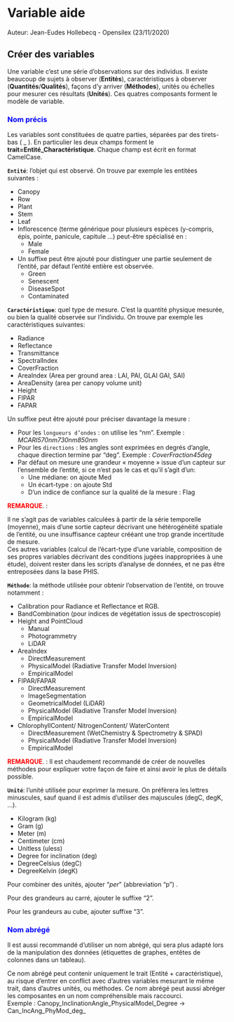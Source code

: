 # Variable aide

Auteur: Jean-Eudes Hollebecq - Opensilex (23/11/2020)

## Créer des variables

Une variable c’est une série d’observations sur des individus.
Il existe beaucoup de sujets à observer (**Entités**), caractéristiques à observer (**Quantités**/**Qualités**),
 façons d’y arriver (**Méthodes**), unités ou échelles pour mesurer ces résultats (**Unités**). 
 Ces quatres composants forment le modèle de variable.
 
### <span style="color:blue">**Nom précis**</span>

Les variables sont constituées de quatre parties, séparées par des tirets-bas ( _ ). 
En particulier les deux champs forment le **trait=Entité_Charactéristique**. 
Chaque champ est écrit en format CamelCase.

**`Entité`**: l’objet qui est observé. On trouve par exemple les entitées suivantes :

- Canopy
- Row
- Plant
- Stem
- Leaf
- Inflorescence (terme générique pour plusieurs espèces (y-compris, épis, pointe, panicule, capitule …) peut-être spécialisé en :
    - Male
    - Female
- Un suffixe peut être ajouté pour distinguer une partie seulement de l’entité, par défaut l’entité entière est observée.
    - Green
    - Senescent
    - DiseaseSpot
    - Contaminated 
    
**`Caractéristique`**: quel type de mesure. C’est la quantité physique mesurée, ou bien la qualité observée sur l’individu. 
On trouve par exemple les caractéristiques suivantes:    
 
- Radiance
- Reflectance
- Transmittance
- SpectralIndex
- CoverFraction
- AreaIndex (Area per ground area : LAI, PAI, GLAI GAI, SAI)
- AreaDensity (area per canopy volume unit)
- Height
- FIPAR
- FAPAR


Un suffixe peut être ajouté pour préciser davantage la mesure : 
- Pour les `longueurs d’ondes` : on utilise les “nm”. Exemple : _MCARI570nm730nm850nm_
- Pour les `directions` : les angles sont exprimées en degrés d’angle, chaque direction termine par “deg”. Exemple : _CoverFraction45deg_
- Par défaut on mesure une grandeur « moyenne » issue d’un capteur sur l’ensemble de l’entité, si ce n’est pas le cas et qu’il s’agit d’un:
    - Une médiane: on ajoute Med
    - Un écart-type : on ajoute Std
    - D’un indice de confiance sur la qualité de la mesure : Flag
    
<span style="color:red">**REMARQUE**</span>. : 
<p>
Il ne s’agit pas de variables calculées à partir de la série temporelle (moyenne), 
mais d’une sortie capteur décrivant une hétérogénéité spatiale de l’entité, 
ou une insuffisance capteur crééant une trop grande incertitude de mesure. <br>
Ces autres variables (calcul de l’écart-type d’une variable, 
composition de ses propres variables décrivant des conditions jugées inappropriées à une étude), 
doivent rester dans les scripts d’analyse de données, et ne pas être entreposées dans la base PHIS.
</p>


**`Méthode`**: la méthode utilisée pour obtenir l’observation de l’entité, on trouve notamment :

- Calibration pour Radiance et Reflectance et RGB.
- BandCombination (pour indices de végétation issus de spectroscopie)
- Height and PointCloud
    - Manual
    - Photogrammetry
    - LiDAR
- AreaIndex
    - DirectMeasurement
    - PhysicalModel (Radiative Transfer Model Inversion)
    - EmpiricalModel
- FIPAR/FAPAR
    - DirectMeasurement
    - ImageSegmentation
    - GeometricalModel (LiDAR)
    - PhysicalModel (Radiative Transfer Model Inversion)
    - EmpiricalModel
- ChlorophyllContent/ NitrogenContent/ WaterContent
    - DirectMeasurement (WetChemistry & Spectrometry & SPAD)
    - PhysicalModel (Radiative Transfer Model Inversion)
    - EmpiricalModel

 <span style="color:red">**REMARQUE**</span>. : Il est chaudement recommandé de créer de nouvelles méthodes 
 pour expliquer votre façon de faire  et ainsi avoir le plus de détails possible.

**`Unité`**: l’unité utilisée pour exprimer la mesure. On préfèrera les lettres minuscules, 
sauf quand il est admis d’utiliser des majuscules (degC, degK, …).
- Kilogram (kg)
- Gram (g)
- Meter (m)
- Centimeter (cm)
- Unitless (uless)
- Degree for inclination (deg)
- DegreeCelsius (degC)
- DegreeKelvin (degK)

Pour combiner des unités, ajouter “_per_” (abbreviation “p”) . 

Pour des grandeurs au carré, ajouter le suffixe “2”.

Pour les grandeurs au cube, ajouter suffixe “3”.

### <span style="color:blue">**Nom abrégé**</span>

<p>
Il est aussi recommandé d’utiliser un nom abrégé, qui sera plus adapté lors de la manipulation des données 
(étiquettes de graphes, entêtes de colonnes dans un tableau).
</p>

<p>
Ce nom abrégé peut contenir uniquement le trait (Entité + caractéristique), 
au risque d’entrer en conflict avec d’autres variables mesurant le même trait, dans d’autres unités, ou méthodes. 
Ce nom abrégé peut aussi abréger les composantes en un nom compréhensible mais raccourci. <br>
Exemple : Canopy_InclinationAngle_PhysicalModel_Degree → Can_IncAng_PhyMod_deg_
</p>